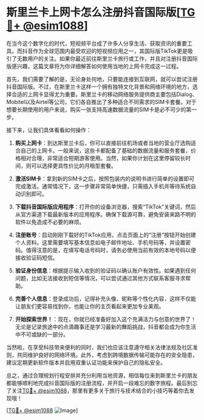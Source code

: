 # 斯里兰卡上网卡怎么注册抖音国际版[[TG💪+ @esim1088](https://t.me/s/esim1088)]

在当今这个数字化的时代，短视频平台成了许多人分享生活、获取资讯的重要工具。而抖音作为全球范围内最受欢迎的短视频应用之一，其国际版TikTok更是吸引了无数用户的关注。如果你最近前往斯里兰卡旅行或工作，并且对注册抖音国际版感兴趣，这篇文章将为你详细解答如何使用当地的上网卡完成这一过程。

首先，我们需要了解的是，无论身处何地，只要能连接到互联网，就可以尝试注册抖音国际版。不过，在斯里兰卡这样一个拥有独特文化背景和网络环境的地方，选择合适的上网卡显得尤为重要。斯里兰卡的移动网络服务提供商主要包括Dialog、Mobitel以及Airtel等公司，它们各自推出了多种适合不同需求的SIM卡套餐。对于想要长期使用的用户来说，购买一张支持高速数据流量的SIM卡是必不可少的第一步。

接下来，让我们具体看看如何操作：

1. **购买上网卡**：到达斯里兰卡后，你可以直接前往机场或者当地的营业厅选购适合自己的上网卡。一般来说，这些卡都配备了基础的数据流量和服务套餐，价格相对合理，非常适合短期游客使用。当然，如果你计划在这里停留较长时间，则可以选择更具性价比的月租型套餐。

2. **激活SIM卡**：拿到新的SIM卡之后，按照包装内的说明书进行简单的设置即可完成激活。通常情况下，这一步骤非常简单快捷，只需插入手机并等待系统自动识别即可。

3. **下载抖音国际版应用程序**：打开你的设备浏览器，搜索“TikTok”关键词，然后从官方渠道下载最新版本的应用程序。确保下载源可靠，避免安装来路不明的软件以免造成不必要的麻烦。

4. **注册账号**：启动刚刚下载好的TikTok应用，点击页面上的“注册”按钮开始创建个人资料。这里需要填写基本信息如电子邮件地址、手机号码等，并设置密码。值得注意的是，在填写电话号码时，请务必使用当前有效的本地号码以便接收验证码短信。

5. **验证身份信息**：根据提示输入收到的验证码以确认账户有效性。如果遇到任何问题，比如无法接收到短信等情况，可以尝试通过其他方式联系客服寻求帮助。

6. **完善个人信息**：登录成功后，记得补充头像、昵称等个性化内容，这样不仅能让朋友们更容易找到你，也能让你的主页看起来更加专业美观。

7. **开始探索世界！**：现在，你就已经准备好加入这个充满活力与创意的世界了！无论是记录旅途中的点滴趣事还是学习最新的舞蹈挑战，抖音都会成为你生活中不可或缺的一部分。

当然啦，在享受科技带来便利的同时，我们也应该注意遵守相关法律法规及社区准则，共同维护良好的网络环境。此外，考虑到跨境数据传输可能存在的安全隐患，建议定期更新软件版本并启用双重认证功能来保护自己的隐私安全。

总之，通过合理规划行程安排并充分利用当地资源，相信每位来到斯里兰卡的朋友都能够顺利地完成抖音国际版的注册流程，并开启一段难忘的数字旅程。最后别忘了关注[TG💪+ @esim1088](https://t.me/s/esim1088)，那里有更多关于旅行与技术结合的小技巧等着你去发现哦！

[[TG💪+ @esim1088](https://t.me/s/esim1088) ![Image](https://i.postimg.cc/4NQfJmqS/Snipaste-2025-05-13-00-14-12.png)]